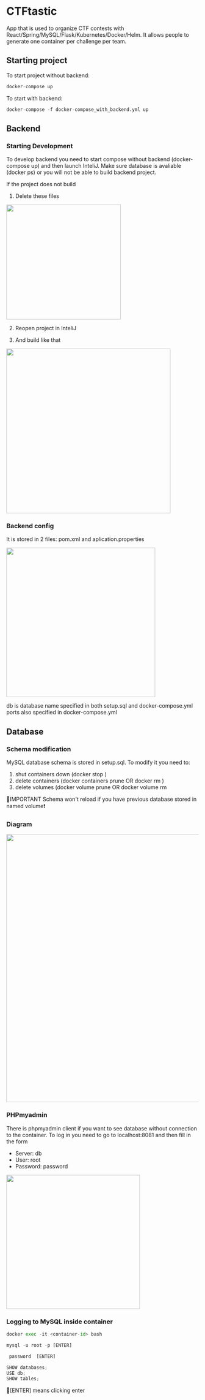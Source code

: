 # CTFtastic

App that is used to organize CTF contests with React/Spring/MySQL/Flask/Kubernetes/Docker/Helm. It allows people to generate one container per challenge per team.

## Starting project

To start project without backend:
```python
docker-compose up
```
To start with backend:
```python
docker-compose -f docker-compose_with_backend.yml up
```

## Backend

### Starting Development
To develop backend you need to start compose without backend (docker-compose up) and then launch InteliJ. Make sure database is avaliable (docker ps) or you will not be able to build backend project.

If the project does not build

1. Delete these files
 <img src="https://user-images.githubusercontent.com/21158649/191355069-c24f6d6a-913a-4370-8844-9eec0983c92d.png" width="300">
 
2. Reopen project in InteliJ

3. And build like that
 <img src="https://user-images.githubusercontent.com/21158649/191355310-1bcd1a39-30b3-4c6d-999c-241b406f8efc.png" width="430">
 
### Backend config

It is stored in 2 files: pom.xml and aplication.properties 

<img src="https://user-images.githubusercontent.com/21158649/191355727-2996a422-8066-4c8c-b257-5e661a56372e.png" width="390">

db is database name specified in both setup.sql and docker-compose.yml
ports also specified in docker-compose.yml

## Database

### Schema modification
MySQL database schema is stored in setup.sql. To modify it you need to:

1. shut containers down (docker stop <container-id>)
2. delete containers (docker containers prune OR docker rm <container-id>)
3. delete volumes (docker volume prune OR docker volume rm <volume-name>

🔴IMPORTANT Schema won't reload if you have previous database stored in named volume❗ 

### Diagram
   <img src="https://user-images.githubusercontent.com/21158649/191381745-8949218e-63cf-470f-bc81-6d706831d310.png" width="700">


### PHPmyadmin
  There is phpmyadmin client if you want to see database without connection to the container. To log in you need to go to localhost:8081 and then fill in the form
  - Server: db 
  - User: root
  - Password: password
   <img src="https://user-images.githubusercontent.com/21158649/191350627-f9610001-7a8e-4211-846a-c54cc1efd06a.png" width="350">
   
   ### Logging to MySQL inside container
```python  
docker exec -it <container-id> bash
```
```python 
mysql -u root -p [ENTER]
```
```python 
 password  [ENTER]
 ```
```python 
SHOW databases;
USE db;
SHOW tables;
```
🔴[ENTER] means clicking enter 


  

